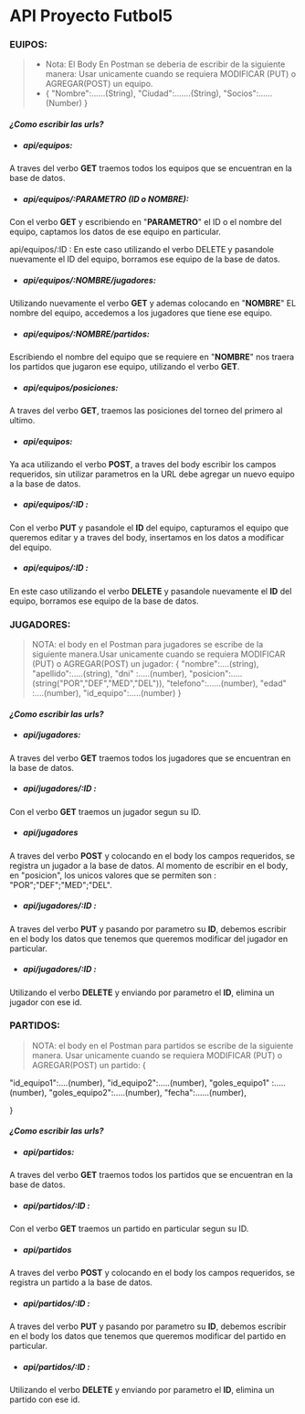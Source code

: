 # API Proyecto Futbol5

### EUIPOS:
>* Nota: El Body En  Postman se deberia de escribir de la siguiente manera:
Usar unicamente cuando se requiera MODIFICAR (PUT) o AGREGAR(POST) un equipo.
>* { 
"Nombre":......(String),
"Ciudad":.......(String),
"Socios":......(Number) 
}

#### *¿Como escribir las urls?*

- ##### api/equipos:
A traves del verbo **GET** traemos todos los equipos que se encuentran en la base de datos.

- ##### api/equipos/:PARAMETRO (ID o NOMBRE):
Con el verbo **GET** y escribiendo en "**PARAMETRO**" el ID o el nombre del equipo, captamos los datos de ese equipo en particular.

api/equipos/:ID :
En este caso utilizando el verbo DELETE y pasandole nuevamente el ID del equipo, borramos ese equipo de la base de datos.

- ##### api/equipos/:NOMBRE/jugadores:
Utilizando nuevamente el verbo **GET** y ademas colocando en "**NOMBRE**" EL nombre del equipo, accedemos a los jugadores que tiene ese equipo.

- ##### api/equipos/:NOMBRE/partidos:
Escribiendo el nombre del equipo que se requiere en "**NOMBRE**" nos traera los partidos que jugaron ese equipo, utilizando el verbo **GET**.

- ##### api/equipos/posiciones:
A traves del verbo **GET**, traemos las posiciones del torneo del primero al ultimo.

- ##### api/equipos:
Ya aca utilizando el verbo **POST**, a traves del body escribir los campos requeridos, sin utilizar parametros en la URL debe agregar un nuevo equipo a la base de datos.

- ##### api/equipos/:ID :
Con el verbo **PUT** y pasandole el **ID** del equipo, capturamos el equipo que queremos editar y a traves del body, insertamos en los datos a modificar del equipo.

- ##### api/equipos/:ID :
En este caso utilizando el verbo **DELETE** y pasandole nuevamente el **ID** del equipo, borramos ese equipo de la base de datos.


### JUGADORES:
> NOTA: el body en el Postman para jugadores se escribe de la siguiente manera.Usar unicamente cuando se requiera MODIFICAR (PUT) o AGREGAR(POST) un jugador:
{
"nombre":....(string),
"apellido":.....(string),
"dni" :.....(number), 
"posicion":.....(string("POR","DEF","MED","DEL")),
"telefono":......(number), 
"edad" :....(number), 
"id_equipo":.....(number) 
}

#### *¿Como escribir las urls?*

- ##### api/jugadores:
A traves del verbo **GET** traemos todos los jugadores que se encuentran en la base de datos.

- ##### api/jugadores/:ID :
Con el verbo **GET** traemos un jugador segun su ID.

- ##### api/jugadores
A traves del verbo **POST** y colocando en el body los campos requeridos, se registra un jugador a la base de datos.  Al momento de escribir en el body, en "posicion", los unicos valores que se permiten son : "POR";"DEF";"MED";"DEL".

- ##### api/jugadores/:ID :
A traves del verbo **PUT** y pasando por parametro su **ID**, debemos escribir en el body los datos que tenemos que queremos modificar del jugador en particular.

- ##### api/jugadores/:ID :
Utilizando el verbo **DELETE** y enviando por parametro el **ID**, elimina un jugador con ese id.


### PARTIDOS: 
> NOTA: el body en el Postman para partidos se escribe de la siguiente manera. Usar unicamente cuando se requiera MODIFICAR (PUT) o AGREGAR(POST) un partido:
{

"id_equipo1":....(number),
"id_equipo2":.....(number),
"goles_equipo1" :.....(number), 
"goles_equipo2":.....(number),
"fecha":......(number), 

}

#### *¿Como escribir las urls?*

- ##### api/partidos:
A traves del verbo **GET** traemos todos los partidos que se encuentran en la base de datos.

- ##### api/partidos/:ID :
Con el verbo **GET** traemos un partido en particular segun su ID.

- ##### api/partidos
A traves del verbo **POST** y colocando en el body los campos requeridos, se registra un partido a la base de datos. 

- ##### api/partidos/:ID :
A traves del verbo **PUT** y pasando por parametro su **ID**, debemos escribir en el body los datos que tenemos que queremos modificar del partido en particular.

- ##### api/partidos/:ID :
Utilizando el verbo **DELETE** y enviando por parametro el **ID**, elimina un partido con ese id.
